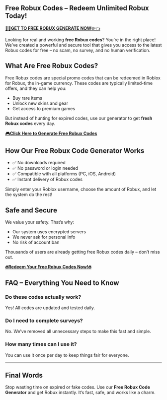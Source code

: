 ## Free Robux Codes – Redeem Unlimited Robux Today!

[**📌✅GET TO FREE ROBUX GENERATE NOW**🌐👈](https://tinyurl.com/nhc7nc8f)

Looking for real and working **free Robux codes**? You’re in the right place! We’ve created a powerful and secure tool that gives you access to the latest Robux codes for free – no scam, no survey, and no human verification.

## What Are Free Robux Codes?

Free Robux codes are special promo codes that can be redeemed in Roblox for Robux, the in-game currency. These codes are typically limited-time offers, and they can help you:
- Buy rare items
- Unlock new skins and gear
- Get access to premium games

But instead of hunting for expired codes, use our generator to get **fresh Robux codes** every day.

[**🎮Click Here to Generate Free Robux Codes**](https://tinyurl.com/55jkjw7u)

## How Our Free Robux Code Generator Works

- ✅ No downloads required
- ✅ No password or login needed
- ✅ Compatible with all platforms (PC, iOS, Android)
- ✅ Instant delivery of Robux codes

Simply enter your Roblox username, choose the amount of Robux, and let the system do the rest!

## Safe and Secure

We value your safety. That’s why:
- Our system uses encrypted servers
- We never ask for personal info
- No risk of account ban

Thousands of users are already getting free Robux codes daily – don’t miss out.

[**🔥Redeem Your Free Robux Codes Now!🔥**](https://oxilax.github.io/active)

## FAQ – Everything You Need to Know

### Do these codes actually work?
Yes! All codes are updated and tested daily.

### Do I need to complete surveys?
No. We’ve removed all unnecessary steps to make this fast and simple.

### How many times can I use it?
You can use it once per day to keep things fair for everyone.

---

## Final Words

Stop wasting time on expired or fake codes. Use our **Free Robux Code Generator** and get Robux instantly. It’s fast, safe, and works like a charm.
